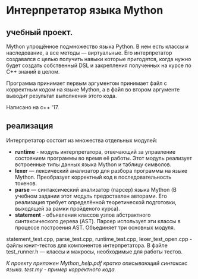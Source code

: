 # Интерпретатор языка Mython

## учебный проект.

Mython упрощённое подмножество языка Python. В нем есть классы и наследование, а все методы — виртуальные. Его интерпретатор создавался с целью получить навыки которые пригодятся, когда нужно будет создать собственный DSL и закрепления полученных на курсе по С++ знаний в целом.

Программа принимает первым аргументом принимает файл с корректным кодом на языке Mython, а в файл во втором аргументе выводит результат выполнения этого кода.

Написано на с++ '17.

## реализация
Интерпретатор состоит из множества отдельных модулей:

- **runtime** - модуль интерпретатора, отвечающий за управление состоянием программы во время её работы. Этот модуль реализует встроенные типы данных языка Mython и таблицу символов.
- **lexer** — лексический анализатор для разбора программы на языке Mython. Преобразует корректный код в последовательность токенов.
- **parse** — синтаксический анализатор (парсер) языка Mython (В учебном задании этот модуль предоставлен авторами. Его реализация требует определённой теоретической подготовки, выходящей за рамки пройденого курса).
- **statement** - объявления классов узлов абстрактного синтаксического дерева (AST). Парсер использует эти классы в процессе построения AST. Объединяет три основных модуля.

statement_test.cpp, parse_test.cpp, runtime_test.cpp, lexer_test_open.cpp - файлы юнит-тестов для компонентов интерпретатора.
В файле test_runner.h — классы и макросы, необходимые для работы тестов.

_К проекту приложен Mython_help.pdf кратко описывающий синтаксис языка. test.my - пример корректного кода._





